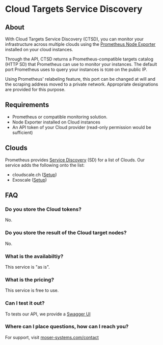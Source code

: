# Cloud Targets Service Discovery

## About

With Cloud Targets Service Discovery (CTSD), you can monitor your infrastructure across multiple clouds using the [Prometheus Node Exporter](https://github.com/prometheus/node_exporter) installed on your cloud instances.

Through the API, CTSD returns a Prometheus-compatible targets catalog (HTTP SD) that Prometheus can use to monitor your instances. The default port Prometheus uses to query your instances is `9100` on the public IP.

Using Prometheus' relabeling feature, this port can be changed at will and the scraping address moved to a private network. Appropriate designations are provided for this purpose.

## Requirements

- Prometheus or compatible monitoring solution.
- Node Exporter installed on Cloud instances
- An API token of your Cloud provider (read-only permission would be sufficient)

## Clouds

Prometheus provides [Service Discovery](https://prometheus.io/docs/prometheus/latest/configuration/configuration/#configuration) (SD) for a list of Clouds. Our service adds the following onto the list:

- cloudscale.ch ([Setup](/sd/cloudscale_ch/))
- Exoscale ([Setup](/sd/exoscale/))

## FAQ

### Do you store the Cloud tokens?
No.

### Do you store the result of the Cloud target nodes?
No.

### What is the availabiltiy?
This service is "as is".

### What is the pricing?
This service is free to use.

### Can I test it out?
To tests our API, we provide a [Swagger UI](https://api.ngine.cloud/cloud-sd/)

### Where can I place questions, how can I reach you?
For support, visit [moser-systems.com/contact](https://www.moser-systems.com/contact)
